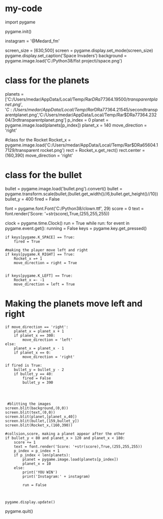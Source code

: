 # my-code
import pygame

pygame.init()

instagram = '@Medard_fm'

screen_size = [630,500]
screen = pygame.display.set_mode(screen_size)
pygame.display.set_caption('Space Invaders')
background = pygame.image.load('C:/Python38/fist projecti/space.png')

# class for the planets

planets = ['C:/Users/medar/AppData/Local/Temp/Rar$DRa77364.19500/transparentplanet.png','C:/Users/medar/AppData/Local/Temp/Rar$DRa77364.21545/secondtransparentplanet.png','C:/Users/medar/AppData/Local/Temp/Rar$DRa77364.23204/3rdtransparentplanet.png']
p_index = 0
planet = pygame.image.load(planets[p_index])
planet_x = 140
move_direction = 'right'

#class for the Rocket
Rocket_x = pygame.image.load('C:/Users/medar/AppData/Local/Temp/Rar$DRa65604.17129/transparent rocket.png')
rect = Rocket_x.get_rect()
rect.center = (160,390)
move_direction = 'right'

# class for the bullet
bullet = pygame.image.load('bullet.png').convert()
bullet = pygame.transform.scale(bullet,(bullet.get_width()//6,bullet.get_height()//10))
bullet_y = 400
fired = False

font = pygame.font.Font('C:/Python38/clown.ttf', 29)
score = 0
text = font.render('Score: '+str(score),True,(255,255,255))

clock = pygame.time.Clock()
run = True
while run:
    for event in pygame.event.get():
            running = False
    keys = pygame.key.get_pressed()
        
    if keys[pygame.K_SPACE] == True:
        fired = True
        
    #making the player move left and right    
    if keys[pygame.K_RIGHT] == True:
        Rocket_x =+ 1
        move_direction = right = True
    
      
    if keys[pygame.K_LEFT] == True:
        Rocket_x =- -1
        move_direction = left = True
        
        

# Making the planets move left and right        
    if move_direction == 'right':
        planet_x = planet_x + 1
        if planet_x == 300:
            move_direction = 'left'
    else:
        planet_x = planet_x - 1
        if planet_x == 0:
            move_direction = 'right'

    if fired is True:
        bullet_y = bullet_y - 2
        if bullet_y == 40:
            fired = False
            bullet_y = 390        


            
    
     #blitting the images   
    screen.blit(background,(0,0))
    screen.blit(text,(0,0))
    screen.blit(planet,[planet_x,40])
    screen.blit(bullet,[159,bullet_y])
    screen.blit(Rocket_x,(160,390))
    
    #collsion,score, making a planet appear after the other
    if bullet_y < 80 and planet_x > 120 and planet_x < 180:
        score += 1
        text = font.render('Score: '+str(score),True,(255,255,255))
        p_index = p_index + 1
        if p_index < len(planets):
            planet = pygame.image.load(planets[p_index])
            planet_x = 10
        else:
            print('YOU WIN')
            print('Instagram:' + instagram)
            
            run = False



    pygame.display.update()
pygame.quit()   
